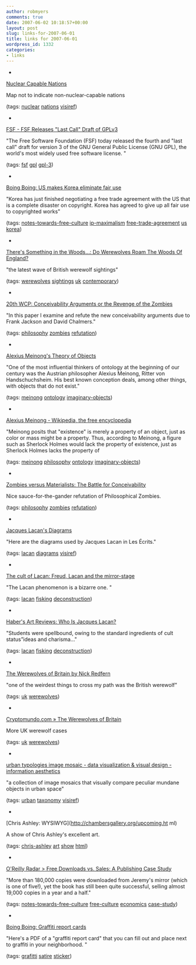 ```yaml
---
author: robmyers
comments: true
date: 2007-06-02 10:18:57+00:00
layout: post
slug: links-for-2007-06-01
title: links for 2007-06-01
wordpress_id: 1332
categories:
- links
---
```


  

  *   


[Nuclear Capable Nations](http://www.fakeisthenewreal.org/capable/#asterisk)

  


Map not to indicate non-nuclear-capable nations

  


(tags: [nuclear](http://del.icio.us/robmyers/nuclear) [nations](http://del.icio.us/robmyers/nations) [visiref](http://del.icio.us/robmyers/visiref))

  

  

  *   


[FSF - FSF Releases "Last Call" Draft of GPLv3](http://www.fsf.org/news/gpl3dd4-released)

  


"The Free Software Foundation (FSF) today released the fourth and "last call" draft for version 3 of the GNU General Public License (GNU GPL), the world's most widely used free software license. "

  


(tags: [fsf](http://del.icio.us/robmyers/fsf) [gpl](http://del.icio.us/robmyers/gpl) [gpl-3](http://del.icio.us/robmyers/gpl-3))

  

  

  *   


[Boing Boing: US makes Korea eliminate fair use](http://www.boingboing.net/2007/05/31/us_makes_korea_elimi.html)

  


"Korea has just finished negotiating a free trade agreement with the US that is a complete disaster on copyright. Korea has agreed to give up all fair use to copyrighted works"

  


(tags: [notes-towards-free-culture](http://del.icio.us/robmyers/notes-towards-free-culture) [ip-maximalism](http://del.icio.us/robmyers/ip-maximalism) [free-trade-agreement](http://del.icio.us/robmyers/free-trade-agreement) [us](http://del.icio.us/robmyers/us) [korea](http://del.icio.us/robmyers/korea))

  

  

  *   


[There's Something in the Woods...: Do Werewolves Roam The Woods Of England?](http://monsterusa.blogspot.com/2007/05/do-werewolves-roam-woods-of-england.html)

  


"the latest wave of British werewolf sightings"

  


(tags: [werewolves](http://del.icio.us/robmyers/werewolves) [sightings](http://del.icio.us/robmyers/sightings) [uk](http://del.icio.us/robmyers/uk) [contemporary](http://del.icio.us/robmyers/contemporary))

  

  

  *   


[20th WCP: Conceivability Arguments or the Revenge of the Zombies](http://www.bu.edu/wcp/Papers/Mind/MindBalo.htm)

  


"In this paper I examine and refute the new conceivability arguments due to Frank Jackson and David Chalmers."

  


(tags: [philosophy](http://del.icio.us/robmyers/philosophy) [zombies](http://del.icio.us/robmyers/zombies) [refutation](http://del.icio.us/robmyers/refutation))

  

  

  *   


[Alexius Meinong's Theory of Objects](http://www.formalontology.it/meinonga.htm)

  


"One of the most influential thinkers of ontology at the beginning of our century was the Austrian philosopher Alexius Meinong, Ritter von Handschuchsheim. His best known conception deals, among other things, with objects that do not exist."

  


(tags: [meinong](http://del.icio.us/robmyers/meinong) [ontology](http://del.icio.us/robmyers/ontology) [imaginary-objects](http://del.icio.us/robmyers/imaginary-objects))

  

  

  *   


[Alexius Meinong - Wikipedia, the free encyclopedia](http://en.wikipedia.org/wiki/Meinong)

  


"Meinong posits that "existence" is merely a property of an object, just as color or mass might be a property. Thus, according to Meinong, a figure such as Sherlock Holmes would lack the property of existence, just as Sherlock Holmes lacks the property of

  


(tags: [meinong](http://del.icio.us/robmyers/meinong) [philosophy](http://del.icio.us/robmyers/philosophy) [ontology](http://del.icio.us/robmyers/ontology) [imaginary-objects](http://del.icio.us/robmyers/imaginary-objects))

  

  

  *   


[Zombies versus Materialists: The Battle for Conceivability](http://www.brown.edu/Departments/Philosophy/zombie.html)

  


Nice sauce-for-the-gander refutation of Philosophical Zombies.

  


(tags: [philosophy](http://del.icio.us/robmyers/philosophy) [zombies](http://del.icio.us/robmyers/zombies) [refutation](http://del.icio.us/robmyers/refutation))

  

  

  *   


[Jacques Lacan's Diagrams](http://www.lutecium.fr/jacsib/pages/diagrams.html)

  


"Here are the diagrams used by Jacques Lacan in Les Écrits."

  


(tags: [lacan](http://del.icio.us/robmyers/lacan) [diagrams](http://del.icio.us/robmyers/diagrams) [visiref](http://del.icio.us/robmyers/visiref))

  

  

  *   


[The cult of Lacan: Freud, Lacan and the mirror-stage](http://www.richardwebster.net/thecultoflacan.html)

  


"The Lacan phenomenon is a bizarre one. "

  


(tags: [lacan](http://del.icio.us/robmyers/lacan) [fisking](http://del.icio.us/robmyers/fisking) [deconstruction](http://del.icio.us/robmyers/deconstruction))

  

  

  *   


[Haber's Art Reviews: Who Is Jacques Lacan?](http://www.haberarts.com/lacan.htm)

  


"Students were spellbound, owing to the standard ingredients of cult status”ideas and charisma..."

  


(tags: [lacan](http://del.icio.us/robmyers/lacan) [fisking](http://del.icio.us/robmyers/fisking) [deconstruction](http://del.icio.us/robmyers/deconstruction))

  

  

  *   


[The Werewolves of Britain by Nick Redfern](http://www.fatemag.com/issues/2000s/2006-03article1a.html)

  


"one of the weirdest things to cross my path was the British werewolf"

  


(tags: [uk](http://del.icio.us/robmyers/uk) [werewolves](http://del.icio.us/robmyers/werewolves))

  

  

  *   


[Cryptomundo.com » The Werewolves of Britain](http://www.cryptomundo.com/bigfoot-report/werewolves-uk/)

  


More UK werewolf cases

  


(tags: [uk](http://del.icio.us/robmyers/uk) [werewolves](http://del.icio.us/robmyers/werewolves))

  

  

  *   


[urban typologies image mosaic - data visualization & visual design - information aesthetics](http://infosthetics.com/archives/2007/06/ridgemont_typologies_image_array_urban_typologies.html)

  


"a collection of image mosaics that visually compare peculiar mundane objects in urban space"

  


(tags: [urban](http://del.icio.us/robmyers/urban) [taxonomy](http://del.icio.us/robmyers/taxonomy) [visiref](http://del.icio.us/robmyers/visiref))

  

  

  *   


[Chris Ashley: WYSIWYG](http://chambersgallery.org/upcoming.ht
ml)

  


A show of Chris Ashley's excellent art.

  


(tags: [chris-ashley](http://del.icio.us/robmyers/chris-ashley) [art](http://del.icio.us/robmyers/art) [show](http://del.icio.us/robmyers/show) [html](http://del.icio.us/robmyers/html))

  

  

  *   


[O'Reilly Radar > Free Downloads vs. Sales: A Publishing Case Study](http://radar.oreilly.com/archives/2007/06/free_downloads.html)

  


"More than 180,000 copies were downloaded from Jeremy's mirror (which is one of five!), yet the book has still been quite successful, selling almost 19,000 copies in a year and a half."

  


(tags: [notes-towards-free-culture](http://del.icio.us/robmyers/notes-towards-free-culture) [free-culture](http://del.icio.us/robmyers/free-culture) [economics](http://del.icio.us/robmyers/economics) [case-study](http://del.icio.us/robmyers/case-study))

  

  

  *   


[Boing Boing: Graffiti report cards](http://www.boingboing.net/2007/06/01/graffiti_report_card.html)

  


"Here's a PDF of a "graffiti report card" that you can fill out and place next to graffiti in your neighborhood. "

  


(tags: [grafitti](http://del.icio.us/robmyers/grafitti) [satire](http://del.icio.us/robmyers/satire) [sticker](http://del.icio.us/robmyers/sticker))

  

  
  


